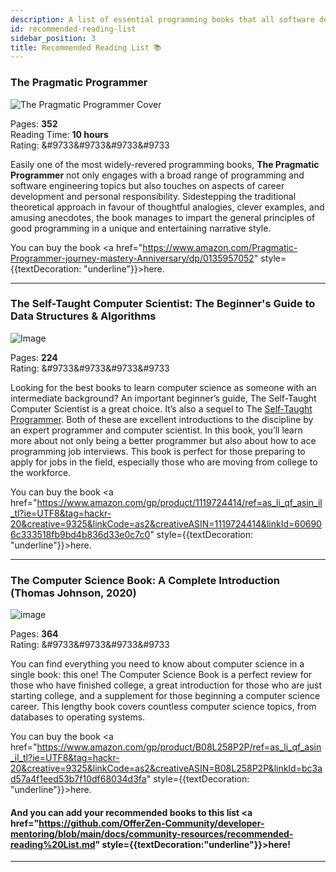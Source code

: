 ```yaml
---
description: A list of essential programming books that all software developers should read. 
id: recommended-reading-list
sidebar_position: 3
title: Recommended Reading List 📚
---
```


<head>
    <meta property="og:title" content="Recommended Reading List" />
    <meta property="og:type" content="article" />
    <meta property="og:url" content="https://www.developermentoring.guide/docs/community-resources/recommended-reading-list" />
</head>

### The Pragmatic Programmer

![The Pragmatic Programmer Cover](https://m.media-amazon.com/images/I/51W1sBPO7tL._AC_SY780_.jpg)

Pages: **352**  
Reading Time: **10 hours**  
Rating: &#9733&#9733&#9733&#9733

Easily one of the most widely-revered programming books, **The Pragmatic Programmer** not only engages with a broad range of programming and software engineering topics but also touches on aspects of career development and personal responsibility. Sidestepping the traditional theoretical approach in favour of thoughtful analogies, clever examples, and amusing anecdotes, the book manages to impart the general principles of good programming in a unique and entertaining narrative style.

<!-- markdownlint-disable MD033 -->
You can buy the book <a href="https://www.amazon.com/Pragmatic-Programmer-journey-mastery-Anniversary/dp/0135957052" style={{textDecoration: "underline"}}>here</a>.

<!--- Leave your reading suggestions below and copy the format as above -->

***

### The Self-Taught Computer Scientist: The Beginner's Guide to Data Structures & Algorithms

![Image](https://m.media-amazon.com/images/I/41C4VJ3psBL._SX397_BO1,204,203,200_.jpg)

Pages: **224**  
Rating: &#9733&#9733&#9733&#9733

Looking for the best books to learn computer science as someone with an intermediate background? An important beginner’s guide, The Self-Taught Computer Scientist is a great choice. It’s also a sequel to The [Self-Taught Programmer](https://www.amazon.com/Self-Taught-Programmer-Definitive-Programming-Professionally/dp/0999685902). Both of these are excellent introductions to the discipline by an expert programmer and computer scientist. In this book, you’ll learn more about not only being a better programmer but also about how to ace programming job interviews. This book is perfect for those preparing to apply for jobs in the field, especially those who are moving from college to the workforce.

You can buy the book <a href="https://www.amazon.com/gp/product/1119724414/ref=as_li_qf_asin_il_tl?ie=UTF8&tag=hackr-20&creative=9325&linkCode=as2&creativeASIN=1119724414&linkId=606906c333518fb9bd4b836d33e0c7c0" style={{textDecoration: "underline"}}>here</a>.

***

### The Computer Science Book: A Complete Introduction (Thomas Johnson, 2020)

![image](https://images-eu.ssl-images-amazon.com/images/I/5161-7Fgd8L._SY445_SX342_QL70_ML2_.jpg)

Pages: **364**  
Rating: &#9733&#9733&#9733&#9733

You can find everything you need to know about computer science in a single book: this one! The Computer Science Book is a perfect review for those who have finished college, a great introduction for those who are just starting college, and a supplement for those beginning a computer science career. This lengthy book covers countless computer science topics, from databases to operating systems.

You can buy the book <a href="https://www.amazon.com/gp/product/B08L258P2P/ref=as_li_qf_asin_il_tl?ie=UTF8&tag=hackr-20&creative=9325&linkCode=as2&creativeASIN=B08L258P2P&linkId=bc3ad57a4f1eed53b7f10df68034d3fa" style={{textDecoration: "underline"}}>here</a>.

#### And you can add your recommended books to this list <a href="https://github.com/OfferZen-Community/developer-mentoring/blob/main/docs/community-resources/recommended-reading%20List.md" style={{textDecoration:"underline"}}>here!</a>

***
